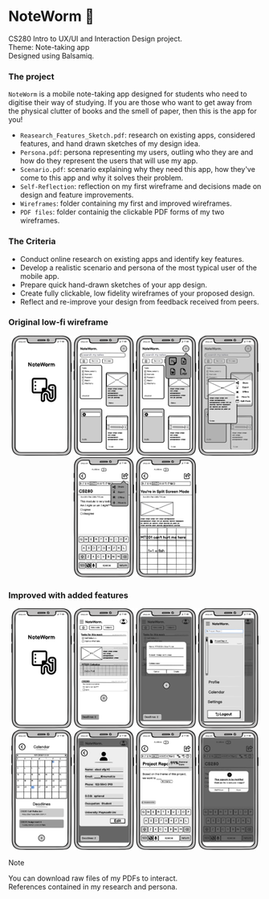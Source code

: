 # NoteWorm 📝
CS280 Intro to UX/UI and Interaction Design project. <br/>
Theme: Note-taking app <br/>
Designed using Balsamiq.

### The project
`NoteWorm` is a mobile note-taking app designed for students who need to digitise their way of studying. If you are those who want to get away from the physical clutter of books and the smell of paper, then this is the app for you! 

- `Reasearch_Features_Sketch.pdf`: research on existing apps, considered features, and hand drawn sketches of my design idea. 
- `Persona.pdf`: persona representing my users, outling who they are and how do they represent the users that will use my app. 
- `Scenario.pdf`: scenario explaining why they need this app, how they've come to this app and why it solves their problem.
- `Self-Reflection`: reflection on my first wireframe and decisions made on design and feature improvements. 
- `Wireframes`: folder containing my first and improved wireframes.
- `PDF files`: folder containig the clickable PDF forms of my two wireframes. 

### The Criteria
- Conduct online research on existing apps and identify key features.
- Develop a realistic scenario and persona of the most typical user of the mobile app.
- Prepare quick hand-drawn sketches of your app design.
- Create fully clickable, low fidelity wireframes of your proposed design.
- Reflect and re-improve your design from feedback received from peers.

### Original low-fi wireframe
<p align="center">
  <img src="Images/Splash screen.png" width="120">
  <img src="Images/Original_Main.png" width="120">
  <img src="Images/File format.png" width="120">
  <img src="Images/hover mode.png" width="120">
  <img src="Images/share.png" width="120">
  <img src="Images/Split.png" width="120">
</p>

### Improved with added features 
<p align="center">
  <img src="Images/Splash screen.png" width="120">
  <img src="Images/Main with new note.png" width="120">
  <img src="Images/Create New Subject.png" width="120">
  <img src="Images/searching.png" width="120">
<br/>
  <img src="Images/Click from deadline.png" width="120">
  <img src="Images/Profile from menu.png" width="120">
  <img src="Images/grammar.png" width="120">
  <img src="Images/note save question.png" width="120">
</p>

> [!NOTE]
> You can download raw files of my PDFs to interact. <br/>
> References contained in my research and persona. 

